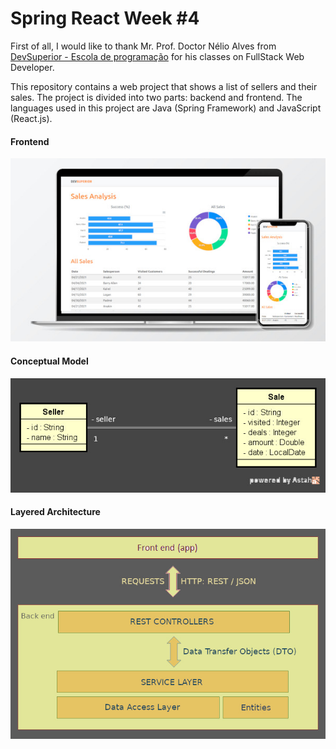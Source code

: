 # Spring React Week #4

First of all, I would like to thank Mr. Prof. Doctor Nélio Alves from [DevSuperior - Escola de programação](https://devsuperior.com.br) for his classes on FullStack Web Developer.

This repository contains a web project that shows a list of sellers and their sales. The project is divided into two parts: backend and frontend. The languages used in this project are Java (Spring Framework) and JavaScript (React.js).

#### Frontend

![frontend.jpg](https://raw.githubusercontent.com/brunosc10699/full-stack-spring-react-sales-app/main/.github/images/frontend.jpg)

#### Conceptual Model

![conceptual_model.jpg](https://raw.githubusercontent.com/brunosc10699/full-stack-spring-react-sales-app/main/.github/images/conceptual_model.jpg)

#### Layered Architecture

![layers.jpg](https://raw.githubusercontent.com/brunosc10699/full-stack-spring-react-sales-app/main/.github/images/layers.jpg)

